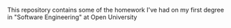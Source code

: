 This repository contains some of the homework I've had on my first degree in "Software Engineering" at Open University
